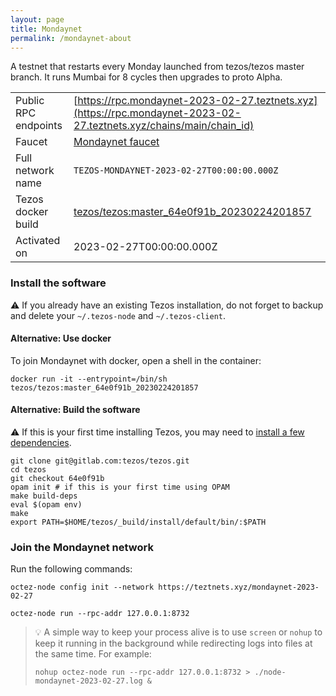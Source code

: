 ```yaml
---
layout: page
title: Mondaynet
permalink: /mondaynet-about
---
```


A testnet that restarts every Monday launched from tezos/tezos master branch. It runs Mumbai for 8 cycles then upgrades to proto Alpha.

| | |
|-------|---------------------|
| Public RPC endpoints | [https://rpc.mondaynet-2023-02-27.teztnets.xyz](https://rpc.mondaynet-2023-02-27.teztnets.xyz/chains/main/chain_id)<br/> |
| Faucet | [Mondaynet faucet](https://faucet.mondaynet-2023-02-27.teztnets.xyz) |
| Full network name | `TEZOS-MONDAYNET-2023-02-27T00:00:00.000Z` |
| Tezos docker build | [tezos/tezos:master_64e0f91b_20230224201857](https://hub.docker.com/r/tezos/tezos/tags?page=1&ordering=last_updated&name=master_64e0f91b_20230224201857) |
| Activated on | 2023-02-27T00:00:00.000Z |





### Install the software

⚠️  If you already have an existing Tezos installation, do not forget to backup and delete your `~/.tezos-node` and `~/.tezos-client`.



#### Alternative: Use docker

To join Mondaynet with docker, open a shell in the container:

```
docker run -it --entrypoint=/bin/sh tezos/tezos:master_64e0f91b_20230224201857
```

#### Alternative: Build the software

⚠️  If this is your first time installing Tezos, you may need to [install a few dependencies](https://tezos.gitlab.io/introduction/howtoget.html#setting-up-the-development-environment-from-scratch).

```
git clone git@gitlab.com:tezos/tezos.git
cd tezos
git checkout 64e0f91b
opam init # if this is your first time using OPAM
make build-deps
eval $(opam env)
make
export PATH=$HOME/tezos/_build/install/default/bin/:$PATH
```

### Join the Mondaynet network

Run the following commands:

```
octez-node config init --network https://teztnets.xyz/mondaynet-2023-02-27

octez-node run --rpc-addr 127.0.0.1:8732
```

> 💡 A simple way to keep your process alive is to use `screen` or `nohup` to keep it running in the background while redirecting logs into files at the same time. For example:
>
> ```bash=13
> nohup octez-node run --rpc-addr 127.0.0.1:8732 > ./node-mondaynet-2023-02-27.log &
> ```


